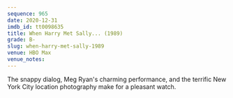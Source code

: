 ```yaml
---
sequence: 965
date: 2020-12-31
imdb_id: tt0098635
title: When Harry Met Sally... (1989)
grade: B-
slug: when-harry-met-sally-1989
venue: HBO Max
venue_notes:
---
```


The snappy dialog, Meg Ryan's charming performance, and the terrific New York City location photography make for a pleasant watch.
